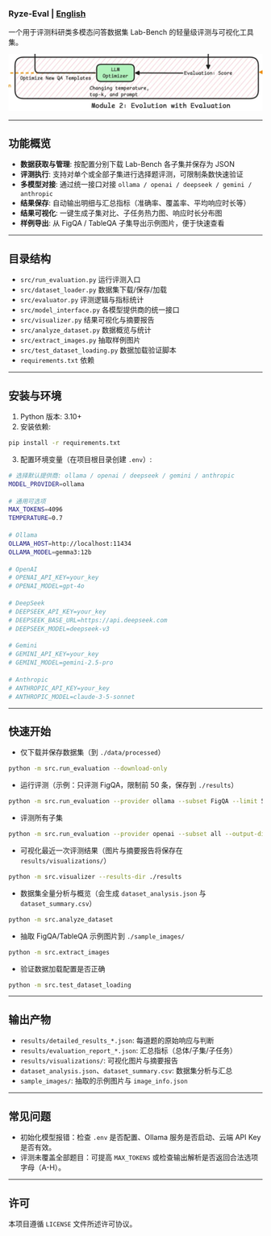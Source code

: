 ### Ryze-Eval | [English](./README_EN.md)

一个用于评测科研类多模态问答数据集 Lab-Bench 的轻量级评测与可视化工具集。

![framework](./imgs/framework.png)

---

## 功能概览

- **数据获取与管理**: 按配置分别下载 Lab-Bench 各子集并保存为 JSON
- **评测执行**: 支持对单个或全部子集进行选择题评测，可限制条数快速验证
- **多模型对接**: 通过统一接口对接 `ollama / openai / deepseek / gemini / anthropic`
- **结果保存**: 自动输出明细与汇总指标（准确率、覆盖率、平均响应时长等）
- **结果可视化**: 一键生成子集对比、子任务热力图、响应时长分布图
- **样例导出**: 从 FigQA / TableQA 子集导出示例图片，便于快速查看

---

## 目录结构

- `src/run_evaluation.py` 运行评测入口
- `src/dataset_loader.py` 数据集下载/保存/加载
- `src/evaluator.py` 评测逻辑与指标统计
- `src/model_interface.py` 各模型提供商的统一接口
- `src/visualizer.py` 结果可视化与摘要报告
- `src/analyze_dataset.py` 数据概览与统计
- `src/extract_images.py` 抽取样例图片
- `src/test_dataset_loading.py` 数据加载验证脚本
- `requirements.txt` 依赖

---

## 安装与环境

1) Python 版本: 3.10+
2) 安装依赖:

```bash
pip install -r requirements.txt
```

3) 配置环境变量（在项目根目录创建 `.env`）:

```bash
# 选择默认提供商: ollama / openai / deepseek / gemini / anthropic
MODEL_PROVIDER=ollama

# 通用可选项
MAX_TOKENS=4096
TEMPERATURE=0.7

# Ollama
OLLAMA_HOST=http://localhost:11434
OLLAMA_MODEL=gemma3:12b

# OpenAI
# OPENAI_API_KEY=your_key
# OPENAI_MODEL=gpt-4o

# DeepSeek
# DEEPSEEK_API_KEY=your_key
# DEEPSEEK_BASE_URL=https://api.deepseek.com
# DEEPSEEK_MODEL=deepseek-v3

# Gemini
# GEMINI_API_KEY=your_key
# GEMINI_MODEL=gemini-2.5-pro

# Anthropic
# ANTHROPIC_API_KEY=your_key
# ANTHROPIC_MODEL=claude-3-5-sonnet
```

---

## 快速开始

- 仅下载并保存数据集（到 `./data/processed`）

```bash
python -m src.run_evaluation --download-only
```

- 运行评测（示例：只评测 FigQA，限制前 50 条，保存到 `./results`）

```bash
python -m src.run_evaluation --provider ollama --subset FigQA --limit 50 --output-dir ./results --verbose
```

- 评测所有子集

```bash
python -m src.run_evaluation --provider openai --subset all --output-dir ./results
```

- 可视化最近一次评测结果（图片与摘要报告将保存在 `results/visualizations/`）

```bash
python -m src.visualizer --results-dir ./results
```

- 数据集全量分析与概览（会生成 `dataset_analysis.json` 与 `dataset_summary.csv`）

```bash
python -m src.analyze_dataset
```

- 抽取 FigQA/TableQA 示例图片到 `./sample_images/`

```bash
python -m src.extract_images
```

- 验证数据加载配置是否正确

```bash
python -m src.test_dataset_loading
```

---

## 输出产物

- `results/detailed_results_*.json`: 每道题的原始响应与判断
- `results/evaluation_report_*.json`: 汇总指标（总体/子集/子任务）
- `results/visualizations/`: 可视化图片与摘要报告
- `dataset_analysis.json`、`dataset_summary.csv`: 数据集分析与汇总
- `sample_images/`: 抽取的示例图片与 `image_info.json`

---

## 常见问题

- 初始化模型报错：检查 `.env` 是否配置、Ollama 服务是否启动、云端 API Key 是否有效。
- 评测未覆盖全部题目：可提高 `MAX_TOKENS` 或检查输出解析是否返回合法选项字母（A-H）。

---

## 许可

本项目遵循 `LICENSE` 文件所述许可协议。

